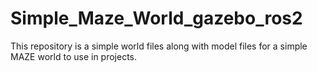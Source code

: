 # Simple_Maze_World_gazebo_ros2
This repository is a simple world files along with model files for a simple MAZE world to use in projects. 
